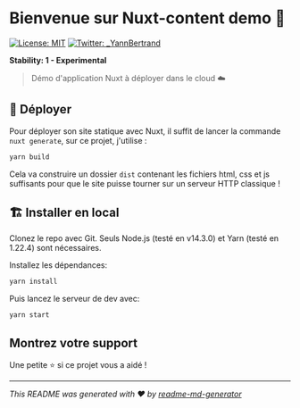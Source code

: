 # Bienvenue sur Nuxt-content demo 👋
[![License: MIT](https://img.shields.io/badge/License-MIT-yellow.svg)](./license)
[![Twitter: \_YannBertrand](https://img.shields.io/twitter/follow/\_YannBertrand.svg?style=social)](https://twitter.com/\_YannBertrand)

**Stability: 1 - Experimental**

> Démo d'application Nuxt à déployer dans le cloud :cloud:

## 🚀 Déployer

Pour déployer son site statique avec Nuxt, il suffit de lancer la commande `nuxt generate`, sur ce projet, j'utilise :

```sh
yarn build
```

Cela va construire un dossier `dist` contenant les fichiers html, css et js suffisants pour que le site puisse tourner sur un serveur HTTP classique !

## 🏗 Installer en local

Clonez le repo avec Git. Seuls Node.js (testé en v14.3.0) et Yarn (testé en 1.22.4) sont nécessaires.

Installez les dépendances:

```sh
yarn install
```

Puis lancez le serveur de dev avec:

```sh
yarn start
```

## Montrez votre support

Une petite ⭐️ si ce projet vous a aidé !

***
_This README was generated with ❤️ by [readme-md-generator](https://github.com/kefranabg/readme-md-generator)_
